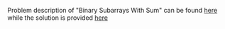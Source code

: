 Problem description of "Binary Subarrays With Sum" can be found [here](https://leetcode.com/problems/binary-subarrays-with-sum/) while the solution is provided [here](https://github.com/aurimas13/Solutions-To-Problems/blob/main/LeetCode/Java%20Solutions/Binary%20Subarrays%20With%20Sum/binary.java)
